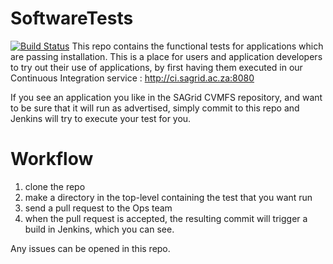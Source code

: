SoftwareTests
=============
[![Build Status](http://ci.sagrid.ac.za:8080/job/SAGrid%20Test%20Repos/badge/icon)](http://ci.sagrid.ac.za:8080/job/SAGrid%20Test%20Repos/)
This repo contains the functional tests for applications which are passing installation. This is a place for users and application developers to try out their use of applications, by first having them executed in our Continuous Integration service : 
http://ci.sagrid.ac.za:8080

If you see an application you like in the SAGrid CVMFS repository, and want to be sure that it will run as advertised, simply commit to this repo and Jenkins will try to execute your test for you.

Workflow
=======

  1. clone the repo
  1. make a directory in the top-level containing the test that you want run
  1. send a pull request to the Ops team
  1. when the pull request is accepted, the resulting commit will trigger a build in Jenkins, which you can see.

Any issues can be opened in this repo.


